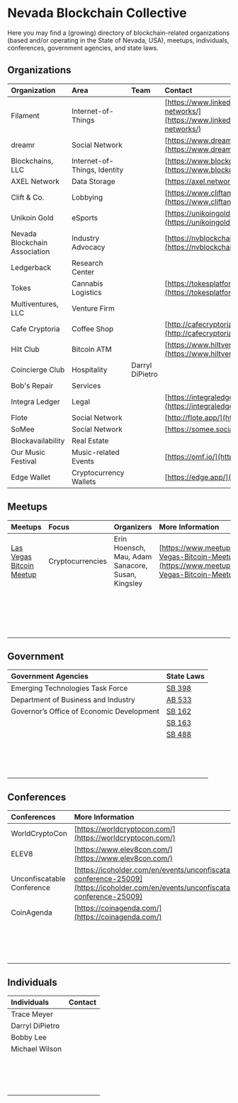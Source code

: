 # Nevada Blockchain Collective

Here you may find a \(growing\) directory of blockchain-related organizations \(based and/or operating in the State of Nevada, USA\), meetups, individuals, conferences, government agencies, and state laws.

## Organizations

| Organization | Area | Team | Contact |
| :--- | :--- | :--- | :--- |
| Filament | Internet-of-Things |  | [https://www.linkedin.com/company/filament-networks/](https://www.linkedin.com/company/filament-networks/) |
| dreamr | Social Network |  | [https://www.dreamr.app/](https://www.dreamr.app/) |
| Blockchains, LLC | Internet-of-Things, Identity |  | [https://www.blockchains.com/](https://www.blockchains.com/) |
| AXEL Network | Data Storage |  | [https://axel.network/](https://axel.network/) |
| Clift & Co. | Lobbying |  | [https://www.cliftand.co/](https://www.cliftand.co/) |
| Unikoin Gold | eSports |  | [https://unikoingold.com/](https://unikoingold.com/) |
| Nevada Blockchain Association | Industry Advocacy |  | [https://nvblockchain.org/home/](https://nvblockchain.org/home/) |
| Ledgerback | Research Center |  |  |
| Tokes | Cannabis Logistics |  | [https://tokesplatform.org/](https://tokesplatform.org/) |
| Multiventures, LLC | Venture Firm |  |  |
| Cafe Cryptoria | Coffee Shop |  | [http://cafecryptoria.com/](http://cafecryptoria.com/) |
| Hilt Club | Bitcoin ATM |  | [https://www.hiltventures.com/hilt-club](https://www.hiltventures.com/hilt-club) |
| Coincierge Club | Hospitality | Darryl DiPietro |  |
| Bob's Repair | Services |  |  |
| Integra Ledger | Legal |  | [https://integraledger.com/](https://integraledger.com/) |
| Flote | Social Network |  | [http://flote.app/](http://flote.app/) |
| SoMee | Social Network |  | [https://somee.social/](https://somee.social/) |
| Blockavailability | Real Estate |  |  |
| Our Music Festival | Music-related Events |  | [https://omf.io/](https://omf.io/) |
| Edge Wallet | Cryptocurrency Wallets |  | [https://edge.app/](https://edge.app/) |

## Meetups

| Meetups | Focus | Organizers | More Information |
| :--- | :--- | :--- | :--- |
| [Las Vegas Bitcoin Meetup](https://www.meetup.com/Las-Vegas-Bitcoin-Meetup/) | Cryptocurrencies | Erin Hoensch, Mau, Adam Sanacore, Susan, Kingsley | [https://www.meetup.com/Las-Vegas-Bitcoin-Meetup/](https://www.meetup.com/Las-Vegas-Bitcoin-Meetup/) |
|  |  |  |  |
|  |  |  |  |
|  |  |  |  |
|  |  |  |  |
|  |  |  |  |
|  |  |  |  |
|  |  |  |  |
|  |  |  |  |
|  |  |  |  |
|  |  |  |  |
|  |  |  |  |
|  |  |  |  |
|  |  |  |  |
|  |  |  |  |
|  |  |  |  |
|  |  |  |  |
|  |  |  |  |
|  |  |  |  |

## Government

| Government Agencies | State Laws |
| :--- | :--- |
| Emerging Technologies Task Force | [SB 398](https://www.leg.state.nv.us/Session/79th2017/Bills/SB/SB398_EN.pdf) |
| Department of Business and Industry | [AB 533](https://www.leg.state.nv.us/App/NELIS/REL/80th2019/Bill/7056/Text) |
| Governor’s Office of Economic Development | [SB 162](https://www.leg.state.nv.us/App/NELIS/REL/80th2019/Bill/6233/Text) |
|  | [SB 163](https://www.leg.state.nv.us/App/NELIS/REL/80th2019/Bill/6234/Text) |
|  | [SB 488](https://www.leg.state.nv.us/App/NELIS/REL/80th2019/Bill/6929/Text) |
|  |  |
|  |  |
|  |  |
|  |  |
|  |  |
|  |  |
|  |  |
|  |  |
|  |  |
|  |  |
|  |  |
|  |  |
|  |  |
|  |  |

## Conferences

| Conferences | More Information |
| :--- | :--- |
| WorldCryptoCon | [https://worldcryptocon.com/](https://worldcryptocon.com/) |
| ELEV8 | [https://www.elev8con.com/](https://www.elev8con.com/) |
| Unconfiscatable Conference | [https://icoholder.com/en/events/unconfiscatable-conference-25009](https://icoholder.com/en/events/unconfiscatable-conference-25009) |
| CoinAgenda | [https://coinagenda.com/](https://coinagenda.com/) |
|  |  |
|  |  |
|  |  |
|  |  |
|  |  |
|  |  |
|  |  |
|  |  |
|  |  |
|  |  |
|  |  |
|  |  |
|  |  |
|  |  |
|  |  |

## Individuals

| Individuals | Contact |
| :--- | :--- |
| Trace Meyer |  |
| Darryl DiPietro |  |
| Bobby Lee |  |
| Michael Wilson |  |
|  |  |
|  |  |
|  |  |
|  |  |
|  |  |
|  |  |
|  |  |
|  |  |
|  |  |
|  |  |
|  |  |
|  |  |
|  |  |
|  |  |
|  |  |

